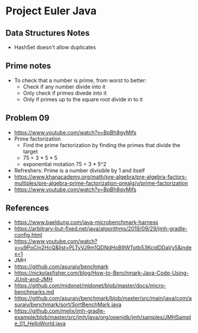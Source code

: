 # Project Euler Java

## Data Structures Notes
- HashSet doesn't allow duplicates


## Prime notes
- To check that a number is prime, from worst to better:
  - Check if any number divide into it
  - Only check if primes divede into it
  - Only if primes up to the square root divide in to it

## Problem 09
- https://www.youtube.com/watch?v=BpBh8gvMifs
- Prime factorization
  - Find the prime factorization by finding the primes that divide the target
  - 75 = 3 * 5 * 5
  - exponential motation 75 = 3 * 5^2
- Refreshers: Prime is a number divisible by 1 and itself
- https://www.khanacademy.org/math/pre-algebra/pre-algebra-factors-multiples/pre-algebra-prime-factorization-prealg/v/prime-factorization
- https://www.youtube.com/watch?v=BpBh8gvMifs

## References

- https://www.baeldung.com/java-microbenchmark-harness
- https://arbitrary-but-fixed.net/java/algorithms/2019/09/29/jmh-gradle-config.html
- https://www.youtube.com/watch?v=u9PoCin2HcQ&list=PLTyVJ9m1QDNdHoB9WTptb53KcidDDaVy5&index=1
- JMH
 - https://github.com/asuraiv/benchmark
  - https://nickolasfisher.com/blog/How-to-Benchmark-Java-Code-Using-JUnit-and-JMH
  - https://github.com/midonet/midonet/blob/master/docs/micro-benchmarks.md
  - https://github.com/asuraiv/benchmark/blob/master/src/main/java/com/asuraiv/benchmark/sort/SortBenchMark.java
  - https://github.com/melix/jmh-gradle-example/blob/master/src/jmh/java/org/openjdk/jmh/samples/JMHSample_01_HelloWorld.java
